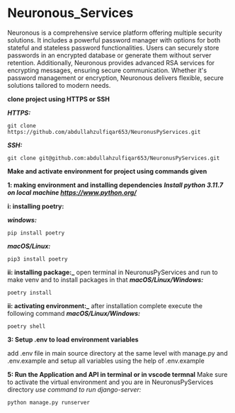 # Neuronous_Services


Neuronous is a comprehensive service platform offering multiple security solutions. It includes a powerful password manager with options for both stateful and stateless password functionalities. Users can securely store passwords in an encrypted database or generate them without server retention. Additionally, Neuronous provides advanced RSA services for encrypting messages, ensuring secure communication. Whether it's password management or encryption, Neuronous delivers flexible, secure solutions tailored to modern needs.

**clone project using HTTPS or SSH**

**_HTTPS:_**

```
git clone https://github.com/abdullahzulfiqar653/NeuronusPyServices.git
```

**_SSH:_**

```
git clone git@github.com:abdullahzulfiqar653/NeuronusPyServices.git
```

**Make and activate environment for project using commands given**

**1: making environment and installing dependencies**
**_Install python 3.11.7 on local machine https://www.python.org/_**

**i: installing poetry:**

**_windows:_**

```
pip install poetry
```

**_macOS/Linux:_**

```
pip3 install poetry
```

**ii: installing package:\_**
open terminal in NeuronusPyServices and run to make venv and to install packages in that
**_macOS/Linux/Windows:_**

```
poetry install
```

**ii: activating environment:\_**
after installation complete execute the following command
**_macOS/Linux/Windows:_**

```
poetry shell
```

**3: Setup .env to load environment variables**

add .env file in main source directory at the same level with manage.py and .env.example and setup all variables using the help of .env.example

**5: Run the Application and API in terminal or in vscode termnal**
Make sure to activate the virtual environment and you are in NeuronusPyServices directory
_​use command to run django-server:_

```
python manage.py runserver
```
